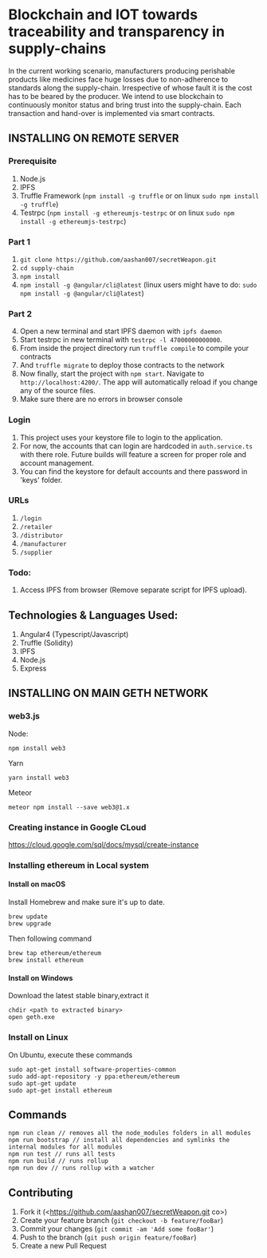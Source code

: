 # Blockchain and IOT towards traceability and transparency in supply-chains

In the current working scenario, manufacturers producing perishable products like medicines face huge losses due to non-adherence to standards along the supply-chain. Irrespective of whose fault it is the cost has to be beared by the producer. We intend to use blockchain to continuously monitor status and bring trust into the supply-chain. Each transaction and hand-over is implemented via smart contracts.

## INSTALLING ON REMOTE SERVER

### Prerequisite

1. Node.js
2. IPFS
3. Truffle Framework (`npm install -g truffle` or on linux `sudo npm install -g truffle`)
4. Testrpc (`npm install -g ethereumjs-testrpc` or on linux `sudo npm install -g ethereumjs-testrpc`)

### Part 1

1. `git clone https://github.com/aashan007/secretWeapon.git`
2. `cd supply-chain`
3. `npm install`
4. `npm install -g @angular/cli@latest`
(linux users might have to do: `sudo npm install -g @angular/cli@latest`)

### Part 2

4. Open a new terminal and start IPFS daemon with `ipfs daemon`
6. Start testrpc in new terminal with `testrpc -l 47000000000000`.
7. From inside the project directory run `truffle compile` to compile your contracts
8. And `truffle migrate` to deploy those contracts to the network
9. Now finally, start the project with `npm start`. Navigate to `http://localhost:4200/`. The app will automatically reload if you change any of the source files.
10. Make sure there are no errors in browser console

### Login

1. This project uses your keystore file to login to the application.
2. For now, the accounts that can login are hardcoded in `auth.service.ts` with there role. Future builds will feature a screen for proper role and account management.
3. You can find the keystore for default accounts and there password in 'keys' folder.

### URLs

1. `/login`
2. `/retailer`
3. `/distributor`
4. `/manufacturer`
5. `/supplier`

### Todo:

1. Access IPFS from browser (Remove separate script for IPFS upload).

## Technologies & Languages Used:
1. Angular4 (Typescript/Javascript)
2. Truffle (Solidity)
3. IPFS
4. Node.js
5. Express

## INSTALLING ON MAIN GETH NETWORK


### web3.js

Node:

```npm install web3```

Yarn

```yarn install web3```

Meteor

```meteor npm install --save web3@1.x```

### Creating instance in Google CLoud

https://cloud.google.com/sql/docs/mysql/create-instance

### Installing ethereum in Local system

#### Install on macOS

Install Homebrew and make sure it's up to date.
```
brew update
brew upgrade
 ```
 Then following command
 ```
brew tap ethereum/ethereum
brew install ethereum

 ```

 #### Install on Windows

 Download the latest stable binary,extract it
 ```
chdir <path to extracted binary>
open geth.exe

 ```

 ### Install on Linux
 On Ubuntu, execute these commands
  ```
  sudo apt-get install software-properties-common
  sudo add-apt-repository -y ppa:ethereum/ethereum
  sudo apt-get update
  sudo apt-get install ethereum

   ```

 


 


## Commands

```
npm run clean // removes all the node_modules folders in all modules
npm run bootstrap // install all dependencies and symlinks the internal modules for all modules
npm run test // runs all tests
npm run build // runs rollup
npm run dev // runs rollup with a watcher
```






## Contributing

1. Fork it (<https://github.com/aashan007/secretWeapon.git co>)
2. Create your feature branch (`git checkout -b feature/fooBar`)
3. Commit your changes (`git commit -am 'Add some fooBar'`)
4. Push to the branch (`git push origin feature/fooBar`)
5. Create a new Pull Request
